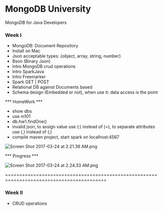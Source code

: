 # MongoDB University #

MongoDB for Java Developers

### Week I ###

* MongoDB: Document Repository
* Install on Mac
* Json acceptable types: {object, array, string, number}
* Bson (Binary Json)
* Intro MongoDB crud operations
* Intro SparkJava
* Intro Freemarker
* Spark GET | POST
* Relational DB against Documents based
* Schema design (Embedded or not), when use it: data access is the point

*** HomeWork ***

* show dbs
* use m101
* db.hw1.findOne()
* invalid json, to assign value use (:) instead of (=), to separate attributes use (,) instead of (;)
* compile maven project, start spark on localhost:4567

![Screen Shot 2017-03-24 at 2.21.36 AM.png](https://bitbucket.org/repo/x8AeKKA/images/3300363125-Screen%20Shot%202017-03-24%20at%202.21.36%20AM.png)

*** Progress ***

![Screen Shot 2017-03-24 at 2.24.33 AM.png](https://bitbucket.org/repo/x8AeKKA/images/4114133479-Screen%20Shot%202017-03-24%20at%202.24.33%20AM.png)

==========================================================================================

### Week II ###

* CRUD operations